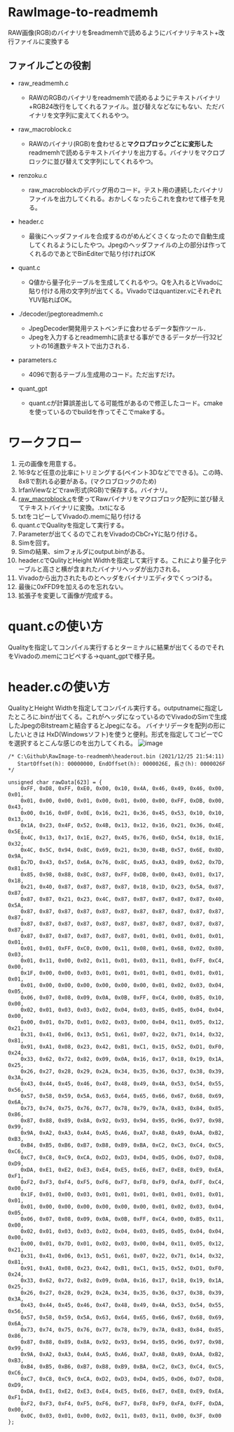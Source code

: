 # RawImage-to-readmemh
RAW画像(RGB)のバイナリを$readmemhで読めるようにバイナリテキスト+改行ファイルに変換する

## ファイルごとの役割
- raw_readmemh.c
  - RAWのRGBのバイナリをreadmemhで読めるようにテキストバイナリ+RGB24改行をしてくれるファイル。並び替えなどなにもない、ただバイナリを文字列に変えてくれるやつ。
- raw_macroblock.c
  - RAWのバイナリ(RGB)を食わせると**マクロブロックごとに変形した**readmemhで読めるテキストバイナリを出力する。バイナリをマクロブロックに並び替えて文字列にしてくれるやつ。
- renzoku.c
  - raw_macroblockのデバッグ用のコード。テスト用の連続したバイナリファイルを出力してくれる。おかしくなったらこれを食わせて様子を見る。
- header.c
  - 最後にヘッダファイルを合成するのがめんどくさくなったので自動生成してくれるようにしたやつ。Jpegのヘッダファイルの上の部分は作ってくれるのであとでBinEditerで貼り付ければOK
- quant.c
  - Q値から量子化テーブルを生成してくれるやつ。Qを入れるとVivadoに貼り付ける用の文字列が出てくる。Vivadoではquantizer.vにそれぞれYUV貼ればOK。
- ./decoder/jpegtoreadmemh.c
  - JpegDecoder開発用テストベンチに食わせるデータ製作ツール．
  - Jpegを入力するとreadmemhに読ませる事ができるデータが一行32ビットの16進数テキストで出力される．
- parameters.c
  - 4096で割るテーブル生成用のコード。ただ出すだけ。

- quant_gpt
	- quant.cが計算誤差出してる可能性があるので修正したコード。cmakeを使っているのでbuildを作ってそこでmakeする。

# ワークフロー
1. 元の画像を用意する。
2. 16:9など任意の比率にトリミングする(ペイント3Dなどでできる)。この時、8x8で割れる必要がある。(マクロブロックのため)
3. IrfanViewなどでraw形式(RGB)で保存する。バイナリ。
4. [raw_macroblock.c](https://github.com/fumimaker/RawImage-to-readmemh/blob/main/raw_macroblock.c)を使ってRawバイナリをマクロブロック配列に並び替えてテキストバイナリに変換。.txtになる
5. txtをコピーしてVivadoの.memに貼り付ける
6. quant.cでQualityを指定して実行する。
7. Parameterが出てくるのでこれをVivadoのCbCr+Yに貼り付ける。
8. Simを回す。
9. Simの結果、simフォルダにoutput.binがある。
10. header.cでQulityとHeight Widthを指定して実行する。これにより量子化テーブルと高さと横が含まれたバイナリヘッダが出力される。
11. Vivadoから出力されたものとヘッダをバイナリエディタでくっつける。
12. 最後に0xFFD9を加えるのを忘れない。
13. 拡張子を変更して画像が完成する。


# quant.cの使い方
Qualityを指定してコンパイル実行するとターミナルに結果が出てくるのでそれをVivadoの.memにコピペする→quant_gptで様子見。

# header.cの使い方
QualityとHeight Widthを指定してコンパイル実行する。outputnameに指定したところに.binが出てくる。これがヘッダになっているのでVivadoのSimで生成したJpegのBitstreamと結合するとJpegになる。
バイナリデータを配列の形にしたいときは HxD(Windowsソフト)を使うと便利。形式を指定してコピーでCを選択するとこんな感じのを出力してくれる。
![image](https://user-images.githubusercontent.com/25518367/147385920-f5acbdb5-9264-4028-8c49-90e6d2d88bad.png)

```
/* C:\Github\RawImage-to-readmemh\headerout.bin (2021/12/25 21:54:11)
   StartOffset(h): 00000000, EndOffset(h): 0000026E, 長さ(h): 0000026F */

unsigned char rawData[623] = {
	0xFF, 0xD8, 0xFF, 0xE0, 0x00, 0x10, 0x4A, 0x46, 0x49, 0x46, 0x00, 0x01,
	0x01, 0x00, 0x00, 0x01, 0x00, 0x01, 0x00, 0x00, 0xFF, 0xDB, 0x00, 0x43,
	0x00, 0x16, 0x0F, 0x0E, 0x16, 0x21, 0x36, 0x45, 0x53, 0x10, 0x10, 0x13,
	0x1A, 0x23, 0x4F, 0x52, 0x4B, 0x13, 0x12, 0x16, 0x21, 0x36, 0x4E, 0x5E,
	0x4C, 0x13, 0x17, 0x1E, 0x27, 0x45, 0x76, 0x6D, 0x54, 0x18, 0x1E, 0x32,
	0x4C, 0x5C, 0x94, 0x8C, 0x69, 0x21, 0x30, 0x4B, 0x57, 0x6E, 0x8D, 0x9A,
	0x7D, 0x43, 0x57, 0x6A, 0x76, 0x8C, 0xA5, 0xA3, 0x89, 0x62, 0x7D, 0x81,
	0x85, 0x98, 0x88, 0x8C, 0x87, 0xFF, 0xDB, 0x00, 0x43, 0x01, 0x17, 0x18,
	0x21, 0x40, 0x87, 0x87, 0x87, 0x87, 0x18, 0x1D, 0x23, 0x5A, 0x87, 0x87,
	0x87, 0x87, 0x21, 0x23, 0x4C, 0x87, 0x87, 0x87, 0x87, 0x87, 0x40, 0x5A,
	0x87, 0x87, 0x87, 0x87, 0x87, 0x87, 0x87, 0x87, 0x87, 0x87, 0x87, 0x87,
	0x87, 0x87, 0x87, 0x87, 0x87, 0x87, 0x87, 0x87, 0x87, 0x87, 0x87, 0x87,
	0x87, 0x87, 0x87, 0x87, 0x87, 0x87, 0x01, 0x01, 0x01, 0x01, 0x01, 0x01,
	0x01, 0x01, 0xFF, 0xC0, 0x00, 0x11, 0x08, 0x01, 0x68, 0x02, 0x80, 0x03,
	0x01, 0x11, 0x00, 0x02, 0x11, 0x01, 0x03, 0x11, 0x01, 0xFF, 0xC4, 0x00,
	0x1F, 0x00, 0x00, 0x03, 0x01, 0x01, 0x01, 0x01, 0x01, 0x01, 0x01, 0x01,
	0x01, 0x00, 0x00, 0x00, 0x00, 0x00, 0x00, 0x01, 0x02, 0x03, 0x04, 0x05,
	0x06, 0x07, 0x08, 0x09, 0x0A, 0x0B, 0xFF, 0xC4, 0x00, 0xB5, 0x10, 0x00,
	0x02, 0x01, 0x03, 0x03, 0x02, 0x04, 0x03, 0x05, 0x05, 0x04, 0x04, 0x00,
	0x00, 0x01, 0x7D, 0x01, 0x02, 0x03, 0x00, 0x04, 0x11, 0x05, 0x12, 0x21,
	0x31, 0x41, 0x06, 0x13, 0x51, 0x61, 0x07, 0x22, 0x71, 0x14, 0x32, 0x81,
	0x91, 0xA1, 0x08, 0x23, 0x42, 0xB1, 0xC1, 0x15, 0x52, 0xD1, 0xF0, 0x24,
	0x33, 0x62, 0x72, 0x82, 0x09, 0x0A, 0x16, 0x17, 0x18, 0x19, 0x1A, 0x25,
	0x26, 0x27, 0x28, 0x29, 0x2A, 0x34, 0x35, 0x36, 0x37, 0x38, 0x39, 0x3A,
	0x43, 0x44, 0x45, 0x46, 0x47, 0x48, 0x49, 0x4A, 0x53, 0x54, 0x55, 0x56,
	0x57, 0x58, 0x59, 0x5A, 0x63, 0x64, 0x65, 0x66, 0x67, 0x68, 0x69, 0x6A,
	0x73, 0x74, 0x75, 0x76, 0x77, 0x78, 0x79, 0x7A, 0x83, 0x84, 0x85, 0x86,
	0x87, 0x88, 0x89, 0x8A, 0x92, 0x93, 0x94, 0x95, 0x96, 0x97, 0x98, 0x99,
	0x9A, 0xA2, 0xA3, 0xA4, 0xA5, 0xA6, 0xA7, 0xA8, 0xA9, 0xAA, 0xB2, 0xB3,
	0xB4, 0xB5, 0xB6, 0xB7, 0xB8, 0xB9, 0xBA, 0xC2, 0xC3, 0xC4, 0xC5, 0xC6,
	0xC7, 0xC8, 0xC9, 0xCA, 0xD2, 0xD3, 0xD4, 0xD5, 0xD6, 0xD7, 0xD8, 0xD9,
	0xDA, 0xE1, 0xE2, 0xE3, 0xE4, 0xE5, 0xE6, 0xE7, 0xE8, 0xE9, 0xEA, 0xF1,
	0xF2, 0xF3, 0xF4, 0xF5, 0xF6, 0xF7, 0xF8, 0xF9, 0xFA, 0xFF, 0xC4, 0x00,
	0x1F, 0x01, 0x00, 0x03, 0x01, 0x01, 0x01, 0x01, 0x01, 0x01, 0x01, 0x01,
	0x01, 0x00, 0x00, 0x00, 0x00, 0x00, 0x00, 0x01, 0x02, 0x03, 0x04, 0x05,
	0x06, 0x07, 0x08, 0x09, 0x0A, 0x0B, 0xFF, 0xC4, 0x00, 0xB5, 0x11, 0x00,
	0x02, 0x01, 0x03, 0x03, 0x02, 0x04, 0x03, 0x05, 0x05, 0x04, 0x04, 0x00,
	0x00, 0x01, 0x7D, 0x01, 0x02, 0x03, 0x00, 0x04, 0x11, 0x05, 0x12, 0x21,
	0x31, 0x41, 0x06, 0x13, 0x51, 0x61, 0x07, 0x22, 0x71, 0x14, 0x32, 0x81,
	0x91, 0xA1, 0x08, 0x23, 0x42, 0xB1, 0xC1, 0x15, 0x52, 0xD1, 0xF0, 0x24,
	0x33, 0x62, 0x72, 0x82, 0x09, 0x0A, 0x16, 0x17, 0x18, 0x19, 0x1A, 0x25,
	0x26, 0x27, 0x28, 0x29, 0x2A, 0x34, 0x35, 0x36, 0x37, 0x38, 0x39, 0x3A,
	0x43, 0x44, 0x45, 0x46, 0x47, 0x48, 0x49, 0x4A, 0x53, 0x54, 0x55, 0x56,
	0x57, 0x58, 0x59, 0x5A, 0x63, 0x64, 0x65, 0x66, 0x67, 0x68, 0x69, 0x6A,
	0x73, 0x74, 0x75, 0x76, 0x77, 0x78, 0x79, 0x7A, 0x83, 0x84, 0x85, 0x86,
	0x87, 0x88, 0x89, 0x8A, 0x92, 0x93, 0x94, 0x95, 0x96, 0x97, 0x98, 0x99,
	0x9A, 0xA2, 0xA3, 0xA4, 0xA5, 0xA6, 0xA7, 0xA8, 0xA9, 0xAA, 0xB2, 0xB3,
	0xB4, 0xB5, 0xB6, 0xB7, 0xB8, 0xB9, 0xBA, 0xC2, 0xC3, 0xC4, 0xC5, 0xC6,
	0xC7, 0xC8, 0xC9, 0xCA, 0xD2, 0xD3, 0xD4, 0xD5, 0xD6, 0xD7, 0xD8, 0xD9,
	0xDA, 0xE1, 0xE2, 0xE3, 0xE4, 0xE5, 0xE6, 0xE7, 0xE8, 0xE9, 0xEA, 0xF1,
	0xF2, 0xF3, 0xF4, 0xF5, 0xF6, 0xF7, 0xF8, 0xF9, 0xFA, 0xFF, 0xDA, 0x00,
	0x0C, 0x03, 0x01, 0x00, 0x02, 0x11, 0x03, 0x11, 0x00, 0x3F, 0x00
};

```

